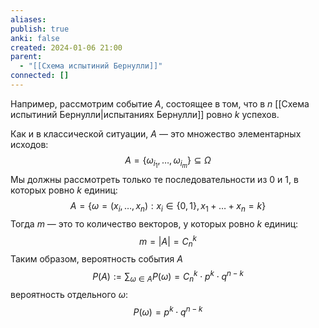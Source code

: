 ```yaml
---
aliases: 
publish: true
anki: false
created: 2024-01-06 21:00
parent:
  - "[[Схема испытиний Бернулли]]"
connected: []
---
```


Например, рассмотрим событие $A$, состоящее в том, что в $n$ [[Схема испытиний Бернулли|испытаниях Бернулли]] ровно $k$ успехов.

Как и в классической ситуации, $A$  — это множество элементарных исходов:
$$A=\{\omega_{i_1},\dots,\omega_{i_m} \} \subseteq \Omega$$
Мы должны рассмотреть только те последовательности из 0 и 1, в которых ровно $k$ единиц:
$$A=\{\omega=(x_i,\dots,x_n):x_i \in \{0,1\}, x_1+\ldots+x_n=k \}$$
Тогда $m$ — это то количество векторов, у которых ровно $k$ единиц:
$$m=|A|=C_n^k$$
Таким образом, вероятность события $A$
$$P(A):=\sum_{\omega\in A}P(\omega)=C_n^k\cdot p^k \cdot q^{n-k}$$
вероятность отдельного $\omega$:
$$P(\omega)=p^k\cdot q^{n-k}$$















